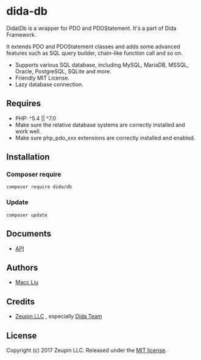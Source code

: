 # dida-db

Dida\Db is a wrapper for PDO and PDOStatement. It's a part of Dida Framework.

It extends PDO and PDOStatement classes and adds some advanced features such as SQL query builder, chain-like function call and so on.

* Supports various SQL database, including MySQL, MariaDB, MSSQL, Oracle, PostgreSQL, SQLite and more.
* Friendly MIT License.
* Lazy database connection.

## Requires

* PHP: ^5.4 || ^7.0
* Make sure the relative database systems are correctly installed and work well.
* Make sure php_pdo_xxx extensions are correctly installed and enabled.

## Installation

### Composer require

```
composer require dida/db
```

### Update

```
composer update
```

## Documents

* [API](docs/README.md)


## Authors

* [Macc Liu](https://github.com/maccliu)

## Credits

* [Zeupin LLC](http://zeupin.com) , especially [Dida Team](http://dida.zeupin.com)

## License

Copyright (c) 2017 Zeupin LLC. Released under the [MIT license](LICENSE).
